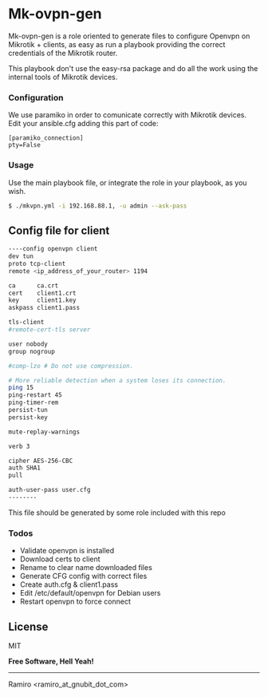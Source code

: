 # Mk-ovpn-gen

Mk-ovpn-gen is a role oriented to generate files to configure Openvpn on Mikrotik + clients, as easy as run a playbook providing the correct credentials of the Mikrotik router.

This playbook don't use the easy-rsa package and do all the work using the internal tools of Mikrotik devices.

### Configuration

We use paramiko in order to comunicate correctly with Mikrotik devices.
Edit your ansible.cfg adding this part of code:
```
[paramiko_connection]
pty=False
```

### Usage

Use the main playbook file, or integrate the role in your playbook, as you wish.

```sh
$ ./mkvpn.yml -i 192.168.88.1, -u admin --ask-pass

```

## Config file for client

```sh
----config openvpn client
dev tun
proto tcp-client
remote <ip_address_of_your_router> 1194

ca      ca.crt
cert    client1.crt
key     client1.key
askpass	client1.pass

tls-client
#remote-cert-tls server

user nobody
group nogroup

#comp-lzo # Do not use compression.

# More reliable detection when a system loses its connection.
ping 15
ping-restart 45
ping-timer-rem
persist-tun
persist-key

mute-replay-warnings

verb 3

cipher AES-256-CBC
auth SHA1
pull

auth-user-pass user.cfg
--------
```

This file should be generated by some role included with this repo

### Todos

- Validate openvpn is installed
- Download certs to client
- Rename to clear name downloaded files
- Generate CFG config with correct files
- Create auth.cfg & client1.pass
- Edit /etc/default/openvpn for Debian users
- Restart openvpn to force connect

License
----

MIT


**Free Software, Hell Yeah!**

----
Ramiro <ramiro_at_gnubit_dot_com>
